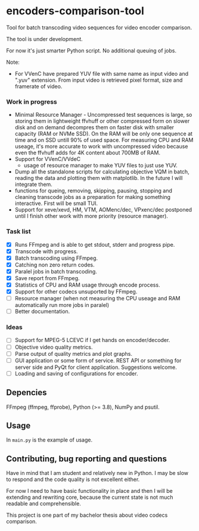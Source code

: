 # encoders-comparison-tool
Tool for batch transcoding video sequences for video encoder comparison.

The tool is under development.

For now it's just smarter Python script. No additional queuing of jobs.

Note:

- For VVenC have prepared YUV file with same name as input video and ".yuv" extension. From input video is retrieved pixel format, size and framerate of video.

### Work in progress

- Minimal Resource Manager - Uncompressed test sequences is large, so storing
them in lightweight ffvhuff or other compressed form on slower disk and on
demand decompres them on faster disk with smaller capacity (RAM or NVMe SSD).
On the RAM will be only one sequence at time and on SSD untill 90% of used space.
For measuring CPU and RAM useage, it's more accurate to work with uncompressed
video because even the ffvhuff adds for 4K content about 700MB of RAM. 
- Support for VVenC/VVdeC
  - usage of resource manager to make YUV files
to just use YUV.
- Dump all the standalone scripts for calculating objective VQM in batch, reading the data
and plotting them with matplotlib. In the future I will integrate them.
- functions for queing, removing, skipping, pausing, stopping and cleaning transcode jobs as a preparation for making something interactive. First will be small TUI.
- Support for xeve/xevd, HM, VTM, AOMenc/dec, VPxenc/dec postponed until I finish other work with more priority (resource manager).

### Task list

- [x] Runs FFmpeg and is able to get stdout, stderr and progress pipe.
- [x] Transcode with progress.
- [x] Batch transcoding using FFmpeg.
- [x] Catching non zero return codes.
- [x] Paralel jobs in batch transcoding.
- [x] Save report from FFmpeg.
- [x] Statistics of CPU and RAM usage through encode process.
- [x] Support for other codecs unsuported by FFmpeg.
- [ ] Resource manager (when not measuring the CPU useage and RAM automatically run more jobs in paralel)
- [ ] Better documentation.

### Ideas

- [ ] Support for MPEG-5 LCEVC if I get hands on encoder/decoder.
- [ ] Objective video quality metrics.
- [ ] Parse output of quality metrics and plot graphs.
- [ ] GUI application or some form of service. REST API or something for server side and PyQt for client application. Suggestions welcome.
- [ ] Loading and saving of configurations for encoder.

## Depencies

FFmpeg (ffmpeg, ffprobe), Python (>= 3.8), NumPy and psutil.

## Usage

In `main.py` is the example of usage.

## Contributing, bug reporting and questions

Have in mind that I am student and relatively new in Python. I may be slow to respond and the code quality is not excellent either.

For now I need to have basic functionality in place and then I will be extending and rewriting core, because the current state is not much readable and comprehensible.

This project is one part of my bachelor thesis about video codecs comparison.
